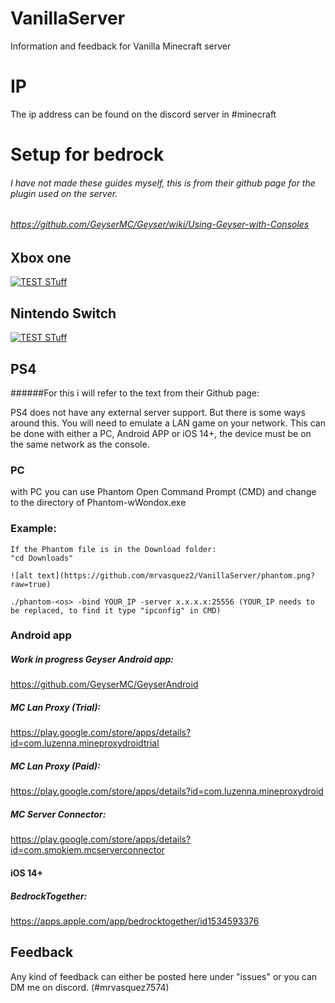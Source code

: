 # VanillaServer
Information and feedback for Vanilla Minecraft server

# IP


The ip address can be found on the discord server in #minecraft

# Setup for bedrock
###### I have not made these guides myself, this is from their github page for the plugin used on the server.
###### https://github.com/GeyserMC/Geyser/wiki/Using-Geyser-with-Consoles
## Xbox one
[![TEST STuff](https://img.youtube.com/vi/g8mHvasVHMs/0.jpg)](https://www.youtube.com/watch?v=g8mHvasVHMs)
## Nintendo Switch
[![TEST STuff](https://img.youtube.com/vi/zalT_oR1nPM/0.jpg)](https://www.youtube.com/watch?v=zalT_oR1nPM)
## PS4
######For this i will refer to the text from their Github page:

PS4 does not have any external server support. But there is some ways around this. 
You will need to emulate a LAN game on your network. 
This can be done with either a PC, Android APP or iOS 14+, the device must be on the same network as the console.

### PC
with PC you can use Phantom
Open Command Prompt (CMD) and change to the directory of Phantom-wWondox.exe
### Example: 
    If the Phantom file is in the Download folder:   
    "cd Downloads"
    
    ![alt text](https://github.com/mrvasquez2/VanillaServer/phantom.png?raw=true)

    ./phantom-<os> -bind YOUR_IP -server x.x.x.x:25556 (YOUR_IP needs to be replaced, to find it type "ipconfig" in CMD)  

### Android app
##### Work in progress Geyser Android app:
https://github.com/GeyserMC/GeyserAndroid
##### MC Lan Proxy (Trial):
https://play.google.com/store/apps/details?id=com.luzenna.mineproxydroidtrial
##### MC Lan Proxy (Paid):
https://play.google.com/store/apps/details?id=com.luzenna.mineproxydroid
##### MC Server Connector:
https://play.google.com/store/apps/details?id=com.smokiem.mcserverconnector

#### iOS 14+
##### BedrockTogether:
https://apps.apple.com/app/bedrocktogether/id1534593376




## Feedback
Any kind of feedback can either be posted here under "issues" or you can DM me on discord. (#mrvasquez7574)
